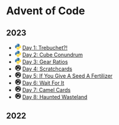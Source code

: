 # Advent of Code

## 2023

- <img src="res/lang-python.svg" width="16" /> [Day 1: Trebuchet?!](2023/01)
- <img src="res/lang-python.svg" width="16" /> [Day 2: Cube Conundrum](2023/02)
- <img src="res/lang-python.svg" width="16" /> [Day 3: Gear Ratios](2023/03)
- <img src="res/lang-rust.svg" width="16" /> [Day 4: Scratchcards](2023/04)
- <img src="res/lang-rust.svg" width="16" /> [Day 5: If You Give A Seed A Fertilizer](2023/05)
- <img src="res/lang-rust.svg" width="16" /> [Day 6: Wait For It](2023/06)
- <img src="res/lang-rust.svg" width="16" /> [Day 7: Camel Cards](2023/07)
- <img src="res/lang-rust.svg" width="16" /> [Day 8: Haunted Wasteland](2023/08)

## 2022

